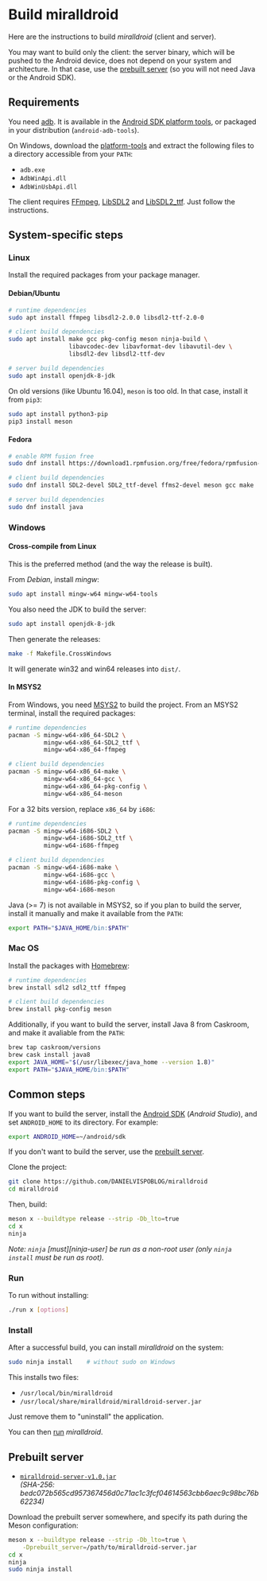 # Build miralldroid

Here are the instructions to build _miralldroid_ (client and server).

You may want to build only the client: the server binary, which will be pushed
to the Android device, does not depend on your system and architecture. In that
case, use the [prebuilt server] (so you will not need Java or the Android SDK).

[prebuilt server]: #prebuilt-server


## Requirements

You need [adb]. It is available in the [Android SDK platform
tools][platform-tools], or packaged in your distribution (`android-adb-tools`).

On Windows, download the [platform-tools][platform-tools-windows] and extract
the following files to a directory accessible from your `PATH`:
 - `adb.exe`
 - `AdbWinApi.dll`
 - `AdbWinUsbApi.dll`

The client requires [FFmpeg], [LibSDL2] and [LibSDL2_ttf]. Just follow the instructions.

[adb]: https://developer.android.com/studio/command-line/adb.html
[platform-tools]: https://developer.android.com/studio/releases/platform-tools.html
[platform-tools-windows]: https://dl.google.com/android/repository/platform-tools-latest-windows.zip
[ffmpeg]: https://en.wikipedia.org/wiki/FFmpeg
[LibSDL2]: https://en.wikipedia.org/wiki/Simple_DirectMedia_Layer
[LibSDL2_ttf]: https://www.libsdl.org/projects/SDL_ttf/


## System-specific steps

### Linux

Install the required packages from your package manager.

#### Debian/Ubuntu

```bash
# runtime dependencies
sudo apt install ffmpeg libsdl2-2.0.0 libsdl2-ttf-2.0-0

# client build dependencies
sudo apt install make gcc pkg-config meson ninja-build \
                 libavcodec-dev libavformat-dev libavutil-dev \
                 libsdl2-dev libsdl2-ttf-dev

# server build dependencies
sudo apt install openjdk-8-jdk
```

On old versions (like Ubuntu 16.04), `meson` is too old. In that case, install
it from `pip3`:

```bash
sudo apt install python3-pip
pip3 install meson
```


#### Fedora

```bash
# enable RPM fusion free
sudo dnf install https://download1.rpmfusion.org/free/fedora/rpmfusion-free-release-$(rpm -E %fedora).noarch.rpm

# client build dependencies
sudo dnf install SDL2-devel SDL2_ttf-devel ffms2-devel meson gcc make

# server build dependencies
sudo dnf install java
```



### Windows

#### Cross-compile from Linux

This is the preferred method (and the way the release is built).

From _Debian_, install _mingw_:

```bash
sudo apt install mingw-w64 mingw-w64-tools
```

You also need the JDK to build the server:

```bash
sudo apt install openjdk-8-jdk
```

Then generate the releases:

```bash
make -f Makefile.CrossWindows
```

It will generate win32 and win64 releases into `dist/`.


#### In MSYS2

From Windows, you need [MSYS2] to build the project. From an MSYS2 terminal,
install the required packages:

[MSYS2]: http://www.msys2.org/

```bash
# runtime dependencies
pacman -S mingw-w64-x86_64-SDL2 \
          mingw-w64-x86_64-SDL2_ttf \
          mingw-w64-x86_64-ffmpeg

# client build dependencies
pacman -S mingw-w64-x86_64-make \
          mingw-w64-x86_64-gcc \
          mingw-w64-x86_64-pkg-config \
          mingw-w64-x86_64-meson
```

For a 32 bits version, replace `x86_64` by `i686`:

```bash
# runtime dependencies
pacman -S mingw-w64-i686-SDL2 \
          mingw-w64-i686-SDL2_ttf \
          mingw-w64-i686-ffmpeg

# client build dependencies
pacman -S mingw-w64-i686-make \
          mingw-w64-i686-gcc \
          mingw-w64-i686-pkg-config \
          mingw-w64-i686-meson
```

Java (>= 7) is not available in MSYS2, so if you plan to build the server,
install it manually and make it available from the `PATH`:

```bash
export PATH="$JAVA_HOME/bin:$PATH"
```

### Mac OS

Install the packages with [Homebrew]:

[Homebrew]: https://brew.sh/

```bash
# runtime dependencies
brew install sdl2 sdl2_ttf ffmpeg

# client build dependencies
brew install pkg-config meson
```

Additionally, if you want to build the server, install Java 8 from Caskroom, and
make it avaliable from the `PATH`:

```bash
brew tap caskroom/versions
brew cask install java8
export JAVA_HOME="$(/usr/libexec/java_home --version 1.8)"
export PATH="$JAVA_HOME/bin:$PATH"
```


## Common steps

If you want to build the server, install the [Android SDK] (_Android Studio_),
and set `ANDROID_HOME` to its directory. For example:

[Android SDK]: https://developer.android.com/studio/index.html

```bash
export ANDROID_HOME=~/android/sdk
```

If you don't want to build the server, use the [prebuilt server].

Clone the project:

```bash
git clone https://github.com/DANIELVISPOBLOG/miralldroid
cd miralldroid
```

Then, build:

```bash
meson x --buildtype release --strip -Db_lto=true
cd x
ninja
```

_Note: `ninja` [must][ninja-user] be run as a non-root user (only `ninja
install` must be run as root)._


### Run

To run without installing:

```bash
./run x [options]
```


### Install

After a successful build, you can install _miralldroid_ on the system:

```bash
sudo ninja install    # without sudo on Windows
```

This installs two files:

 - `/usr/local/bin/miralldroid`
 - `/usr/local/share/miralldroid/miralldroid-server.jar`

Just remove them to "uninstall" the application.

You can then [run](README.md#run) _miralldroid_.


## Prebuilt server

 - [`miralldroid-server-v1.0.jar`][direct-miralldroid-server]  
   _(SHA-256: bedc072b565cd957367456d0c71ac1c3fcf04614563cbb6aec9c98bc76b62234)_

[direct-miralldroid-server]: https://github.com/DANIELVISPOBLOG/miralldroid/releases/download/v1.0/miralldroid-server-v1.0.jar

Download the prebuilt server somewhere, and specify its path during the Meson
configuration:

```bash
meson x --buildtype release --strip -Db_lto=true \
    -Dprebuilt_server=/path/to/miralldroid-server.jar
cd x
ninja
sudo ninja install
```
